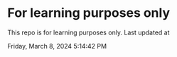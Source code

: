 # For learning purposes only
This repo is for learning purposes only.
Last updated at

Friday, March 8, 2024 5:14:42 PM

